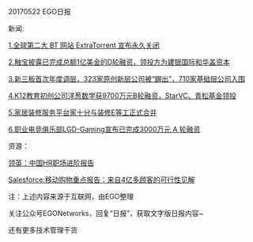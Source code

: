 20170522 EGO日报

新闻:

[1.全球第二大 BT 网站 ExtraTorrent 宣布永久关闭](http://www.chinaz.com/news/2017/0522/702584.shtml)

[2.触宝披露已完成总额1亿美金的D轮融资，领投方为建银国际和华盖资本](http://www.iyiou.com/p/45951)

[3.新三板首次年度调层，323家原创新层公司被“踢出”，710家基础层公司入围](http://www.iyiou.com/p/45959)

[4.K12教育初创公司洋葱数学获9700万元B轮融资，StarVC、青松基金领投](http://www.iyiou.com/p/45973)

[5.家居装修服务平台家十分与装修E等工正式合并](http://www.iyiou.com/p/45972)

[6.职业电竞俱乐部LGD-Gaming宣布已完成3000万元 A 轮融资](http://tech.qq.com/a/20170522/018312.htm)

资源：

[领英：中国HR职场进阶报告](http://www.199it.com/archives/594941.html)

[Salesforce:移动购物重点报告：来自4亿多顾客的可行性见解](http://www.199it.com/archives/594533.html)

注：上述内容来源于互联网，由EGO整理

关注公众号EGONetworks，回复“日报”，获取文字版日报内容~

还有更多技术管理干货
